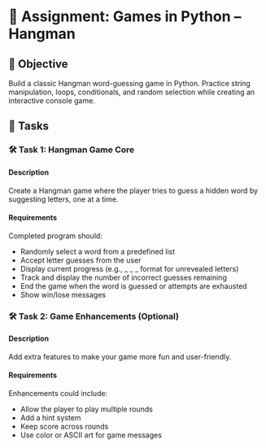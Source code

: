
# 📘 Assignment: Games in Python – Hangman

## 🎯 Objective

Build a classic Hangman word-guessing game in Python. Practice string manipulation, loops, conditionals, and random selection while creating an interactive console game.

## 📝 Tasks

### 🛠️ Task 1: Hangman Game Core

#### Description
Create a Hangman game where the player tries to guess a hidden word by suggesting letters, one at a time.

#### Requirements
Completed program should:

- Randomly select a word from a predefined list
- Accept letter guesses from the user
- Display current progress (e.g., _ _ _ format for unrevealed letters)
- Track and display the number of incorrect guesses remaining
- End the game when the word is guessed or attempts are exhausted
- Show win/lose messages

### 🛠️ Task 2: Game Enhancements (Optional)

#### Description
Add extra features to make your game more fun and user-friendly.

#### Requirements
Enhancements could include:

- Allow the player to play multiple rounds
- Add a hint system
- Keep score across rounds
- Use color or ASCII art for game messages
